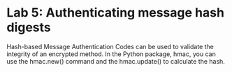 # Lab 5: Authenticating message hash digests
Hash-based Message Authentication Codes can be used to validate the
integrity of an encrypted method. In the Python package, hmac, you can use
the hmac.new() command and the hmac.update() to calculate the hash.
